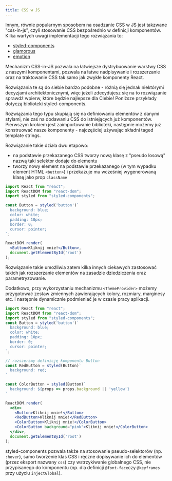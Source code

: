 ```yaml
---
title: CSS w JS
---
```


Innym, równie popularnym sposobem na osadzanie CSS w JS jest takzwane "css-in-js", czyli stosowanie CSS bezpośrednio w definicji komponentów. Kilka wartych uwagi implementacji tego rozwiązania to:

*   [styled-components](https://www.styled-components.com/)
*   [glamorous](https://github.com/paypal/glamorous)
*   [emotion](https://github.com/emotion-js/emotion)

Mechanizm CSS-in-JS pozwala na łatwiejsze dystrybuowanie warstwy CSS z naszymi komponentami, pozwala na łatwe nadpisywanie i rozszerzanie oraz na traktowanie CSS tak samo jak zwykłe komponenty React.

Rozwiązania te są do siebie bardzo podobne - różnią się jednak niektórymi decyzjami architektonicznymi, więc jeżeli zdecydujesz się na to rozwiązanie sprawdź wpierw, które będzie najlepsze dla Ciebie! Poniższe przykłady dotyczą biblioteki styled-components.

Rozwiązania tego typu skupiają się na definiowaniu elementów z danymi stylami, nie zaś na dodawaniu CSS do istniejących już komponentów. Pierwszym krokiem jest zaimportowanie biblioteki, następnie możemy już konstruować nasze komponenty - najczęściej używając składni taged template strings.

Rozwiązanie takie działa dwu etapowo:

*   na podstawie przekazanego CSS tworzy nową klasę z "pseudo losową" nazwą taki selektor dodaje do elementu
*   tworzy nowy element na podstawie przekazanego (w tym wypadku element HTML `<button>`) i przekazuje mu wcześniej wygenerowaną klasę jako prop `className`

```jsx
import React from "react";
import ReactDOM from "react-dom";
import styled from "styled-components";

const Button = styled('button')`
  background: blue;
  color: white;
  padding: 10px;
  border: 0;
  cursor: pointer;
`;

ReactDOM.render(
  <Button>Kliknij mnie!</Button>, 
  document.getElementById('root')
);
```

Rozwiązanie takie umożliwia zatem kilka innych ciekawych zastosować takich jak rozszerzanie elementów na zasadzie dziedziczenia oraz parametryzowanie.

Dodatkowo, przy wykorzystaniu mechanizmu `<ThemeProvider>` możemy przygotować zestaw zmiennych zawierających kolory, rozmiary, marginesy etc. i następnie dynamicznie podmieniać je w czasie pracy aplikacji.

```jsx
import React from "react";
import ReactDOM from "react-dom";
import styled from "styled-components";              
const Button = styled('button')`
  background: blue;
  color: white;
  padding: 10px;
  border: 0;
  cursor: pointer;
`;

// rozszerzmy definicję komponentu Button
const RedButton = styled(Button)`
  background: red;
`

const ColorButton = styled(Button)`
  background: ${props => props.background || 'yellow'}
`

ReactDOM.render(
  <div>
    <Button>Kliknij mnie!</Button>
    <RedButton>Kliknij mnie!</RedButton>
    <ColorButton>Kliknij mnie!</ColorButton>
    <ColorButton background="pink">Kliknij mnie!</ColorButton>
  </div>, 
  document.getElementById('root')
);
```

styled-components pozwala także na stosowanie pseudo-selektorów (np. `:hover`), samo tworzenie klas CSS i ręczne dopisywanie ich do elementów (przez eksport nazwany `css`) czy wstrzykiwanie globalnego CSS, nie przypisanego do komponentu (np. dla definicji `@font-face`czy `@keyframes` przy użyciu `injectGlobal`).